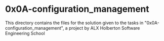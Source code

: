# 0x0A-configuration_management #

This directory contains the files for the solution given to the tasks in "0x0A-configuration_management", a project by ALX Holberton Software Engineering School
